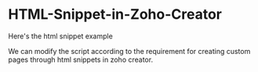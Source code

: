 # HTML-Snippet-in-Zoho-Creator
Here's the html snippet example 

We can modify the script according to the requirement for creating custom pages through html snippets in zoho creator.
